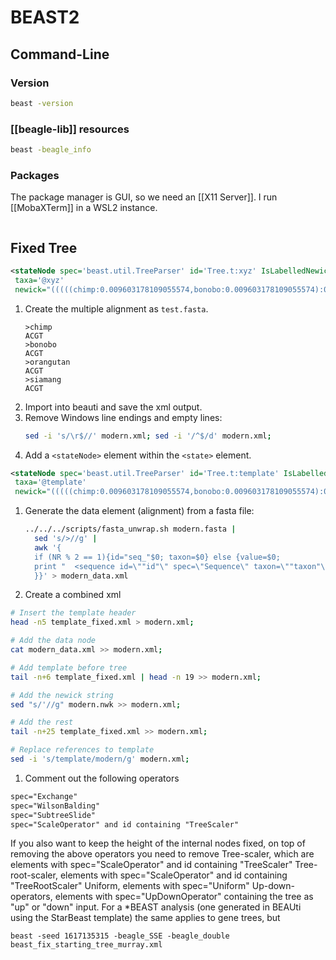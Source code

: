 # BEAST2

## Command-Line

### Version

```bash
beast -version
```

### [[beagle-lib]] resources

```bash
beast -beagle_info
```

### Packages

The package manager is GUI, so we need an [[X11 Server]]. I run [[MobaXTerm]] in a WSL2 instance.

```bash
```

## Fixed Tree

```xml
<stateNode spec='beast.util.TreeParser' id='Tree.t:xyz' IsLabelledNewick='true' adjustTipHeights='false'
 taxa='@xyz'
 newick="(((((chimp:0.009603178109055574,bonobo:0.009603178109055574):0.01049225186311567):0.013418689384830318):0.02460624740645495,orangutan:0.05812036676345651):0.010656607109573349,siamang:0.06877697387302986);"/>
```


1. Create the multiple alignment as ```test.fasta```.
	```fasta
	>chimp
	ACGT
	>bonobo
	ACGT
	>orangutan
	ACGT
	>siamang
	ACGT
	```
1. Import into beauti and save the xml output.
1. Remove Windows line endings and empty lines:
	```bash
	sed -i 's/\r$//' modern.xml; sed -i '/^$/d' modern.xml;
	```
1. Add a ```<stateNode>``` element within the ```<state>``` element.

```xml
<stateNode spec='beast.util.TreeParser' id='Tree.t:template' IsLabelledNewick='true' adjustTipHeights='false'
 taxa='@template'
 newick="(((((chimp:0.009603178109055574,bonobo:0.009603178109055574):0.01049225186311567):0.013418689384830318):0.02460624740645495,orangutan:0.05812036676345651):0.010656607109573349,siamang:0.06877697387302986);"/>
```

1. Generate the data element (alignment) from a fasta file:

	```bash
	../../../scripts/fasta_unwrap.sh modern.fasta | 
	  sed 's/>//g' | 
	  awk '{
	  if (NR % 2 == 1){id="seq_"$0; taxon=$0} else {value=$0; 
	  print "  <sequence id=\""id"\" spec=\"Sequence\" taxon=\""taxon"\" totalcount=\"4\" value=\""value"\"/>";
	  }}' > modern_data.xml
	```

1. Create a combined xml

```bash
# Insert the template header
head -n5 template_fixed.xml > modern.xml;

# Add the data node
cat modern_data.xml >> modern.xml;

# Add template before tree
tail -n+6 template_fixed.xml | head -n 19 >> modern.xml;

# Add the newick string
sed "s/'//g" modern.nwk >> modern.xml;

# Add the rest
tail -n+25 template_fixed.xml >> modern.xml;

# Replace references to template
sed -i 's/template/modern/g' modern.xml;
```

1. Comment out the following operators
```xml
spec="Exchange"
spec="WilsonBalding"
spec="SubtreeSlide"
spec="ScaleOperator" and id containing "TreeScaler"
```


If you also want to keep the height of the internal nodes fixed, on top of removing the above operators you need to remove
Tree-scaler, which are elements with spec="ScaleOperator" and id containing "TreeScaler"
Tree-root-scaler, elements with spec="ScaleOperator" and id containing "TreeRootScaler"
Uniform, elements with spec="Uniform"
Up-down-operators, elements with spec="UpDownOperator" containing the tree as "up" or "down" input.
For a *BEAST analysis (one generated in BEAUti using the StarBeast template) the same applies to gene trees, but


```
beast -seed 1617135315 -beagle_SSE -beagle_double beast_fix_starting_tree_murray.xml
```